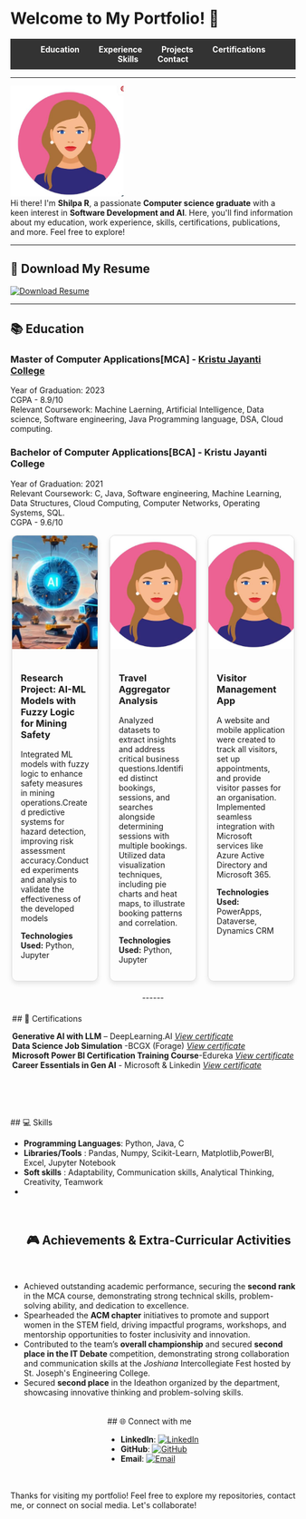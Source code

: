 # Welcome to My Portfolio! 👋

<!-- Menu Bar -->
<div style="background-color: #333; padding: 10px 20px; text-align: center;">
  <a href="#education" style="color: white; text-decoration: none; margin: 0 15px; font-weight: bold;">Education</a>
  <a href="#experience" style="color: white; text-decoration: none; margin: 0 15px; font-weight: bold;">Experience</a>
  <a href="#projects" style="color: white; text-decoration: none; margin: 0 15px; font-weight: bold;">Projects</a>
  <a href="#certifications" style="color: white; text-decoration: none; margin: 0 15px; font-weight: bold;">Certifications</a>
  <a href="#skills" style="color: white; text-decoration: none; margin: 0 15px; font-weight: bold;">Skills</a>
  <a href="#contact" style="color: white; text-decoration: none; margin: 0 15px; font-weight: bold;">Contact</a>
</div>

---

<img src="assets/p1.JPG" alt="Your Name's Picture" width="200"/><br>
Hi there! I'm **Shilpa R**, a passionate **Computer science graduate** with a keen interest in **Software Development and AI**. Here, you'll find information about my education, work experience, skills, certifications, publications, and more. Feel free to explore!

---

## 📄 Download My Resume

<a href="assets/Sample pdf_Resume.pdf" download>
  <img src="https://img.shields.io/badge/Download_Resume-4CAF50?style=flat-square&logo=pdf&logoColor=white" alt="Download Resume" />
</a> <br>

---
<!--<section id="education">-->
## 📚 Education

### Master of Computer Applications[MCA] - <a href="https://www.kristujayanti.edu.in/"> Kristu Jayanti College </a> 
Year of Graduation: 2023  
CGPA - 8.9/10 <br>
Relevant Coursework: Machine Laerning, Artificial Intelligence, Data science, Software engineering, Java Programming language, DSA, Cloud computing.

### Bachelor of Computer Applications[BCA] - Kristu Jayanti College 
Year of Graduation: 2021  <br>
Relevant Coursework: C, Java, Software engineering, Machine Learning, Data Structures, Cloud Computing, Computer Networks, Operating Systems, SQL.<br>
CGPA - 9.6/10
<!--</section>>
---
<section id="experience">
## 💼 Experience

### Teaching and Research Assistant – Kristu Jayanti College  
Year of Employment: 2024-Present  
- **Key Responsibilities**:<br>
  -*Undergraduate Course Instruction*<br>
Developed course content, delivered lectures, and fostered an interactive and academically rigorous classroom environment for undergraduate courses in Computer Science.<br>
  -*Research in Machine Learning & AI*<br>
Conducted research in machine learning and artificial intelligence, focusing on innovative techniques and advancements in the field.

### Technical Consultant - Data Science – Edureka <br>
Year of Employment: Jan 2024- Jul 2024 - Internship  <br>
- **Key Responsibilities**:<br>
    Delivered IT solutions and training, achieving 80% client satisfaction.  Provided data-driven insights using machine learning and Power BI, developed models aligned with client goals, and identified opportunities for data optimization and process improvement.

### Software Engineer-Trainee - Sysfore Technologies Pvt Ltd.<br>
Year of Employment: Jan 2023 - Jul 2023 - Internship  <br>
- **Key Responsibilities**:<br>
    Developed two key modules for a leading manufacturing firm, enhancing 20% functionality and performance. 
Identified and documented software flaws, and created detailed BRDs and solution plans for assigned modules. Adapted to project scope and timeline changes while maintaining high-quality outputs.<br>
Achieved a 4.1/5 performance rating for significant contributions to project success.
</section>
---
<section id="projects">
## 📂 Projects
<!-- Flex container -->
<div style="display: flex; flex-wrap: wrap; gap: 20px; justify-content: center;">

  <!-- Project Card 1 -->
  <div style="border: 1px solid #ddd; border-radius: 10px; width: 30%; overflow: hidden; box-shadow: 0 4px 8px rgba(0,0,0,0.1);">
    <img src="assets/AI-p.JPG" alt="Project 1" style="width: 100%; height: 200px; object-fit: cover;">
    <div style="padding: 15px;">
      <h3>Research Project: AI-ML Models with Fuzzy Logic for Mining Safety</h3>
      <p>Integrated ML models with fuzzy logic to enhance safety measures in mining operations.Created predictive systems for hazard detection, improving risk assessment accuracy.Conducted experiments and analysis to validate the effectiveness of the developed models</p>
      <p><strong>Technologies Used:</strong> Python, Jupyter</p>
     <!-- <a href="https://your-project-link.com" style="text-decoration: none; color: white; background-color: #4CAF50; padding: 10px 15px; border-radius: 5px; font-weight: bold;">Live Demo</a>
      <a href="https://github.com/yourusername/project1" style="text-decoration: none; color: white; background-color: #333; padding: 10px 15px; border-radius: 5px; font-weight: bold; margin-left: 10px;">GitHub</a> -->
    </div>
  </div>

  <!-- Project Card 2 -->
  <div style="border: 1px solid #ddd; border-radius: 10px; width: 30%; overflow: hidden; box-shadow: 0 4px 8px rgba(0,0,0,0.1);">
    <img src="assets/p1.JPG" alt="Project 2" style="width: 100%; height: 200px; object-fit: cover;">
    <div style="padding: 15px;">
      <h3>Travel Aggregator Analysis</h3>
      <p>Analyzed datasets to extract insights and address critical business questions.Identified distinct bookings, sessions, and searches alongside determining sessions with multiple bookings. Utilized data visualization techniques, including pie charts and heat maps, to illustrate booking patterns and correlation.</p>
      <p><strong>Technologies Used:</strong> Python, Jupyter</p>
    <!--  <a href="https://your-project-link.com" style="text-decoration: none; color: white; background-color: #4CAF50; padding: 10px 15px; border-radius: 5px; font-weight: bold;">Live Demo</a>
     <a href="https://github.com/yourusername/project2" style="text-decoration: none; color: white; background-color: #333; padding: 10px 15px; border-radius: 5px; font-weight: bold; margin-left: 10px;">GitHub</a>-->
    </div>
  </div>

  <!-- Project Card 3 -->
  <div style="border: 1px solid #ddd; border-radius: 10px; width: 30%; overflow: hidden; box-shadow: 0 4px 8px rgba(0,0,0,0.1);">
    <img src="assets/p1.JPG" alt="Project 3" style="width: 100%; height: 200px; object-fit: cover;">
    <div style="padding: 15px;">
      <h3>Visitor Management App</h3>
      <p>A website and mobile application were created to track all visitors, set up appointments, and provide visitor passes for an organisation. Implemented seamless integration with Microsoft services like Azure Active Directory and Microsoft 365.</p>
      <p><strong>Technologies Used:</strong> PowerApps, Dataverse, Dynamics CRM</p>
    <!--   <a href="https://your-project-link.com" style="text-decoration: none; color: white; background-color: #4CAF50; padding: 10px 15px; border-radius: 5px; font-weight: bold;">Live Demo</a>
     <a href="https://github.com/yourusername/project3" style="text-decoration: none; color: white; background-color: #333; padding: 10px 15px; border-radius: 5px; font-weight: bold; margin-left: 10px;">GitHub</a>-->
    </div>
  </div>
<!--
</div> <!-- End of flex container -->

<!-- Responsive Design for smaller screens -->
<!--<style>
/* For screens larger than 768px */
@media (min-width: 768px) {
  .project-card {
    width: 30%; /* 3 cards per row */
  }
}

/* For screens smaller than 768px */
@media (max-width: 768px) {
  .project-card {
    width: 48%; /* 2 cards per row */
  }
}

/* For screens smaller than 480px (Mobile) */
@media (max-width: 480px) {
  .project-card {
    width: 100%; /* 1 card per row */
  }

  /* Adjust layout of menu items or other elements as needed */
  .menu-bar a {
    display: block; /* Stack menu items vertically */
    margin: 5px 0;
    padding: 10px;
    font-size: 16px;
  }
}

</style> -->
</section>
------
<section id="certifications">
## 🏅 Certifications

**Generative AI with LLM** – DeepLearning.AI <a href="https://drive.google.com/file/d/1JWex_eeT8ErwwgwnLZStyIIqUSQUvm5c/view?usp=drive_link">*View certificate*</a> <br>
**Data Science Job Simulation** -BCGX (Forage) <a href="https://drive.google.com/file/d/1KOUAePlYsgBOnpKYSnTJEsJgHVzDyEHq/view?usp=drive_link">*View certificate*</a><br>
**Microsoft Power BI Certification Training Course**-Edureka <a href="https://drive.google.com/file/d/1fhpl-DRE8dH_oM0Vo4LJJc-J07gOdYc-/view?usp=drive_link">*View certificate*</a><br>
**Career Essentials in Gen AI** - Microsoft & Linkedin <a href="https://drive.google.com/file/d/16HMldPj3CxPTjDh_lSlue7ycN7opjTJj/view?usp=drive_link">*View certificate*</a><br>
 </section> 

---
<section id="skills">
## 💻 Skills

- **Programming Languages**: Python, Java, C <br>
- **Libraries/Tools** : Pandas, Numpy, Scikit-Learn, Matplotlib,PowerBI, Excel, Jupyter Notebook <br>
- **Soft skills** : Adaptability, Communication skills, Analytical Thinking, Creativity, Teamwork
- </section>
---

<!--## 📖 Publications

- **[Publication Title]**  
  _Published: [Date]_  
  [Link to publication]
  - **Summary**: [Brief description of the publication and your role in it]

- **[Publication Title]**  
  _Published: [Date]_  
  [Link to publication]
  - **Summary**: [Brief description of the publication and your role in it]

---
-->

## 🎮 Achievements & Extra-Curricular Activities

-  Achieved outstanding academic performance, securing the **second rank** in the MCA course, demonstrating strong technical skills, problem-solving ability, and dedication to excellence.<br>
-  Spearheaded the **ACM chapter** initiatives to promote and support women in the STEM field, driving impactful programs, workshops, and mentorship opportunities to foster inclusivity and innovation.<br>
-  Contributed to the team’s **overall championship** and secured **second place in the IT Debate** competition, demonstrating strong collaboration and communication skills at the *Joshiana* Intercollegiate Fest hosted by St. Joseph's Engineering College. <br>
-  Secured **second place** in the Ideathon organized by the department, showcasing innovative thinking and problem-solving skills.
---
<section id="contact">
## 🌐 Connect with me

- **LinkedIn**: [![LinkedIn](https://img.shields.io/badge/LinkedIn-%230077B5?style=for-the-badge&logo=linkedin&logoColor=white)](https://www.linkedin.com/in/shilpar2/)
- **GitHub**: [![GitHub](https://img.shields.io/badge/GitHub-%23000000?style=for-the-badge&logo=github&logoColor=white)](https://github.com/Shilpar31)
- **Email**: [![Email](https://img.shields.io/badge/Email-%23D14836?style=for-the-badge&logo=gmail&logoColor=white)](mailto:shilpa31r@gmail.com)
</section>

---

Thanks for visiting my portfolio! Feel free to explore my repositories, contact me, or connect on social media. Let's collaborate! 
